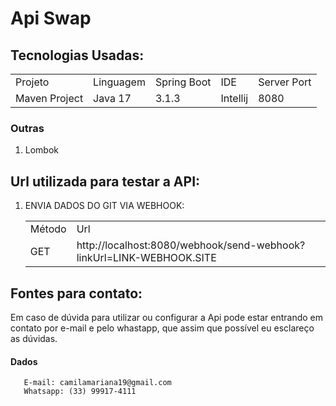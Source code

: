 <h1> Api Swap </h1>

 ## Tecnologias Usadas: 
  
<table>
  <tr>
   <td>Projeto</td>
   <td>Linguagem</td>
   <td>Spring Boot</td>
   <td>IDE</td>
   <td>Server Port</td>
  </tr>
   <tr>
   <td>Maven Project</td>
   <td>Java 17</td>
   <td>3.1.3</td>
   <td>Intellij</td>
   <td>8080</td>
  </tr>
</table>

  <h3> Outras </h3>
  
  1) Lombok

 ## Url utilizada para testar a API:

  1) ENVIA DADOS DO GIT VIA WEBHOOK:
      <table>
        <tr>
         <td>Método</td>
         <td>Url</td>
        </tr>
         <tr>
         <td>GET</td>
         <td>http://localhost:8080/webhook/send-webhook?linkUrl=LINK-WEBHOOK.SITE</td>
        </tr>
      </table>
 
 ## Fontes para contato: 
  
<text> Em caso de dúvida para utilizar ou configurar a Api pode estar entrando em contato por e-mail e pelo whastapp, que assim que possível eu esclareço as dúvidas.
</text>
  
   <h4>Dados</h4>
  
  ```
     E-mail: camilamariana19@gmail.com
     Whatsapp: (33) 99917-4111
     
  ```
